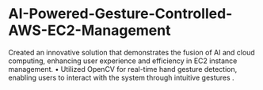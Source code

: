 # AI-Powered-Gesture-Controlled-AWS-EC2-Management
Created an innovative solution that demonstrates the fusion of AI and cloud computing, enhancing user experience and efficiency in EC2 instance management. • Utilized OpenCV for real-time hand gesture detection, enabling users to interact with the system through  intuitive gestures .
